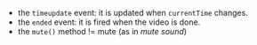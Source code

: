 * the `timeupdate` event: it is updated when `currentTime` changes.
* the `ended` event: it is fired when the video is done.
* the `mute()` method != mute (as in *mute sound*)